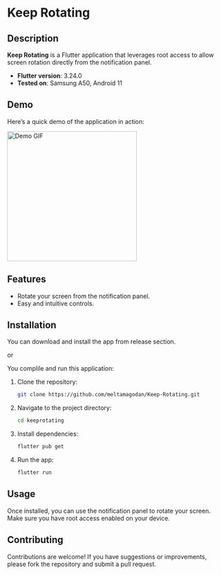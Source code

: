 
# Keep Rotating

## Description

**Keep Rotating** is a Flutter application that leverages root access to allow screen rotation directly from the notification panel.

- **Flutter version**: 3.24.0
- **Tested on**: Samsung A50, Android 11

## Demo

Here’s a quick demo of the application in action:

<img src="https://github.com/meltamagodan/Keep-Rotating/blob/main/show.gif" alt="Demo GIF" width="300" />

## Features

- Rotate your screen from the notification panel.
- Easy and intuitive controls.

## Installation

You can download and install the app from release section.

or

You complile and run this application:

1. Clone the repository:
   ```bash
   git clone https://github.com/meltamagodan/Keep-Rotating.git
   ```
2. Navigate to the project directory:
   ```bash
   cd keeprotating
   ```
3. Install dependencies:
   ```bash
   flutter pub get
   ```
4. Run the app:
   ```bash
   flutter run
   ```

## Usage

Once installed, you can use the notification panel to rotate your screen. Make sure you have root access enabled on your device.

## Contributing

Contributions are welcome! If you have suggestions or improvements, please fork the repository and submit a pull request.
